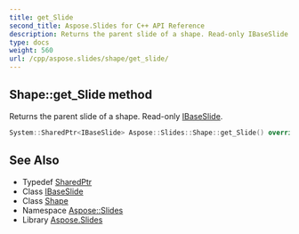 ```yaml
---
title: get_Slide
second_title: Aspose.Slides for C++ API Reference
description: Returns the parent slide of a shape. Read-only IBaseSlide.
type: docs
weight: 560
url: /cpp/aspose.slides/shape/get_slide/
---
```

## Shape::get_Slide method


Returns the parent slide of a shape. Read-only [IBaseSlide](../../ibaseslide/).

```cpp
System::SharedPtr<IBaseSlide> Aspose::Slides::Shape::get_Slide() override
```

## See Also

* Typedef [SharedPtr](../../../system/sharedptr/)
* Class [IBaseSlide](../../ibaseslide/)
* Class [Shape](../)
* Namespace [Aspose::Slides](../../)
* Library [Aspose.Slides](../../../)
